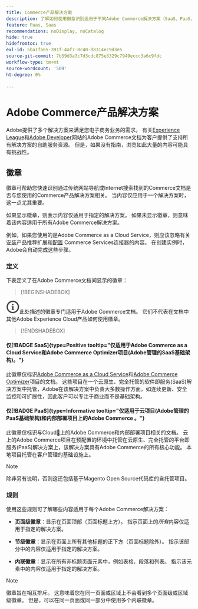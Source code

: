 ```yaml
---
title: Commerce产品解决方案
description: 了解如何使用徽章识别适用于不同Adobe Commerce解决方案（SaaS、PaaS、内部部署）的文档。
feature: Paas, Saas
recommendations: noDisplay, noCatalog
hide: true
hidefromtoc: true
exl-id: 5ba1fa65-391f-4af7-8c40-d8314ec9d3e5
source-git-commit: 7b59d3a3c7d3cdc875e3329c7949eccc3a6c9fdc
workflow-type: tm+mt
source-wordcount: '509'
ht-degree: 0%

---
```


# Adobe Commerce产品解决方案

Adobe提供了多个解决方案来满足您电子商务业务的需求。 有关[Experience League](https://experienceleague.adobe.com/zh-hans/docs/commerce)和[Adobe Developer](https://developer.adobe.com/commerce/docs/)网站的Adobe Commerce文档为客户提供了支持所有解决方案的自助服务资源。 但是，如果没有指南，浏览如此大量的内容可能具有挑战性。

## 徽章

徽章可帮助您快速识别通过传统网站导航或Internet搜索找到的Commerce文档是否与您使用的Commerce产品解决方案相关。 当内容仅应用于一个解决方案时，这一点尤其重要。

如果显示徽章，则表示内容仅适用于指定的解决方案。 如果未显示徽章，则意味着该内容适用于所有Adobe Commerce解决方案。

例如，如果您使用的是Adobe Commerce as a Cloud Service，则应该忽略有关[安装](../product-recommendations/install-configure.md#install-product-recommendations)产品推荐扩展和[配置](../product-recommendations/install-configure.md#configure-product-recommendations) Commerce Services连接器的内容。 在创建实例时，Adobe会自动完成这些步骤。

### 定义

下表定义了在Adobe Commerce文档间显示的徽章：

>[!BEGINSHADEBOX]

![信息](../cloud-service/assets/Smock_InfoOutline_18_N.svg)此处描述的徽章专门适用于Adobe Commerce文档。 它们不代表在文档中其他Adobe Experience Cloud产品如何使用徽章。

>[!ENDSHADEBOX]

#### 仅[!BADGE SaaS]{type=Positive tooltip="仅适用于Adobe Commerce as a Cloud Service和Adobe Commerce Optimizer项目(Adobe管理的SaaS基础架构)。"}

此徽章仅标识[Adobe Commerce as a Cloud Service](../cloud-service/overview.md)和[Adobe Commerce Optimizer](../optimizer/overview.md)项目的文档。 这些项目在一个云原生、完全托管的软件即服务(SaaS)解决方案中托管，Adobe在该解决方案中负责大多数操作方面，如连续更新、安全监控和可扩展性，因此客户可以专注于商业而不是基础架构。

#### 仅[!BADGE PaaS]{type=Informative tooltip="仅适用于云项目(Adobe管理的PaaS基础架构)和内部部署项目上的Adobe Commerce 。"}

此徽章仅标识与Cloud[&#128279;](https://experienceleague.adobe.com/zh-hans/docs/commerce-on-cloud/user-guide/overview)上的Adobe Commerce和内部部署项目相关的文档。 云上的Adobe Commerce项目在预配置的环境中托管在云原生、完全托管的平台即服务(PaaS)解决方案上，该解决方案具有Adobe Commerce的所有核心功能。 本地项目托管在客户管理的基础设施上。

>[!NOTE]
>
>除非另有说明，否则这还包括基于Magento Open Source代码库的自托管项目。

### 规则

使用这些规则可了解哪些内容适用于每个Adobe Commerce解决方案：

- **页面级徽章**：显示在页面顶部（页面标题上方）。 指示页面上的&#x200B;_所有_&#x200B;内容仅适用于指定的解决方案。

- **节级徽章**：显示在页面上所有其他标题的正下方（页面标题除外）。 指示该部分中的内容仅适用于指定的解决方案。

- **内联徽章**：显示在所有非标题页面元素中，例如表格、段落和列表。 指示该元素中的内容仅适用于指定的解决方案。

>[!NOTE]
>
>徽章旨在相互排斥。 这意味着您在同一页面或区域上不会看到多个页面级或区域级徽章。 但是，可以在同一页面或同一部分中使用多个内联徽章。
